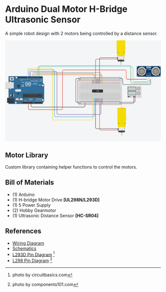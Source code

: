 # Arduino Dual Motor H-Bridge Ultrasonic Sensor

A simple robot design with 2 motors being controlled by a distance sensor.

![Wiring Diagram](/references/Dual%20Motor%20Control%20with%20H%20Bridge%20and%20Ultrasonic%20Sensor.png)

## Motor Library

Custom library containing helper functions to control the motors.

## Bill of Materials



* (1) Arduino
* (1) H-bridge Motor Drive **[UL298N/L293D]**
* (1) 5 Power Supply
* (2) Hobby Gearmotor
* (1) Ultrasonic Distance Sensor **[HC-SR04]**

## References

* [Wiring Diagram](/references/Dual%20Motor%20Control%20with%20H%20Bridge%20and%20Ultrasonic%20Sensor.png)
* [Schematics](/references/schematics.PNG)
* [L293D Pin Diagram](/references/L293D-Pin-Diagram-Two-H-Bridges.png) [^1]
* [L298 Pin Diagram](/references/L298-IC-Pin-Diagram.png) [^2]

[^1]: photo by circuitbasics.com
[^2]: photo by components101.com
